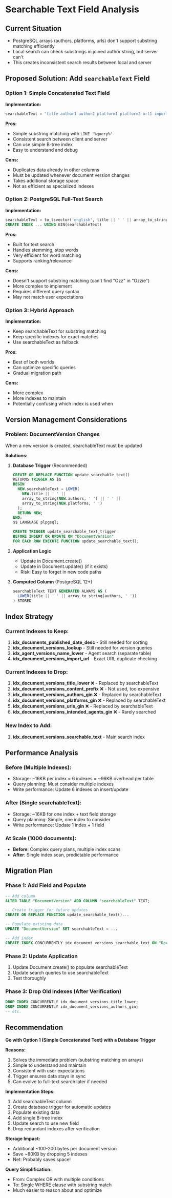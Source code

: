 # Searchable Text Field Analysis

## Current Situation
- PostgreSQL arrays (authors, platforms, urls) don't support substring matching efficiently
- Local search can check substrings in joined author string, but server can't
- This creates inconsistent search results between local and server

## Proposed Solution: Add `searchableText` Field

### Option 1: Simple Concatenated Text Field

**Implementation:**
```typescript
searchableText = "title author1 author2 platform1 platform2 url1 importUrl"
```

**Pros:**
- Simple substring matching with `LIKE '%query%'`
- Consistent search between client and server
- Can use simple B-tree index
- Easy to understand and debug

**Cons:**
- Duplicates data already in other columns
- Must be updated whenever document version changes
- Takes additional storage space
- Not as efficient as specialized indexes

### Option 2: PostgreSQL Full-Text Search

**Implementation:**
```sql
searchableText = to_tsvector('english', title || ' ' || array_to_string(authors, ' '))
CREATE INDEX ... USING GIN(searchableText)
```

**Pros:**
- Built for text search
- Handles stemming, stop words
- Very efficient for word matching
- Supports ranking/relevance

**Cons:**
- Doesn't support substring matching (can't find "Ozz" in "Ozzie")
- More complex to implement
- Requires different query syntax
- May not match user expectations

### Option 3: Hybrid Approach

**Implementation:**
- Keep searchableText for substring matching
- Keep specific indexes for exact matches
- Use searchableText as fallback

**Pros:**
- Best of both worlds
- Can optimize specific queries
- Gradual migration path

**Cons:**
- More complex
- More indexes to maintain
- Potentially confusing which index is used when

## Version Management Considerations

### Problem: DocumentVersion Changes
When a new version is created, searchableText must be updated

**Solutions:**
1. **Database Trigger** (Recommended)
   ```sql
   CREATE OR REPLACE FUNCTION update_searchable_text()
   RETURNS TRIGGER AS $$
   BEGIN
     NEW.searchableText = LOWER(
       NEW.title || ' ' || 
       array_to_string(NEW.authors, ' ') || ' ' || 
       array_to_string(NEW.platforms, ' ')
     );
     RETURN NEW;
   END;
   $$ LANGUAGE plpgsql;

   CREATE TRIGGER update_searchable_text_trigger
   BEFORE INSERT OR UPDATE ON "DocumentVersion"
   FOR EACH ROW EXECUTE FUNCTION update_searchable_text();
   ```

2. **Application Logic**
   - Update in Document.create()
   - Update in Document.update() (if it exists)
   - Risk: Easy to forget in new code paths

3. **Computed Column** (PostgreSQL 12+)
   ```sql
   searchableText TEXT GENERATED ALWAYS AS (
     LOWER(title || ' ' || array_to_string(authors, ' '))
   ) STORED
   ```

## Index Strategy

### Current Indexes to Keep:
1. **idx_documents_published_date_desc** - Still needed for sorting
2. **idx_document_versions_lookup** - Still needed for version queries
3. **idx_agent_versions_name_lower** - Agent search (separate table)
4. **idx_document_versions_import_url** - Exact URL duplicate checking

### Current Indexes to Drop:
1. **idx_document_versions_title_lower** ❌ - Replaced by searchableText
2. **idx_document_versions_content_prefix** ❌ - Not used, too expensive
3. **idx_document_versions_authors_gin** ❌ - Replaced by searchableText
4. **idx_document_versions_platforms_gin** ❌ - Replaced by searchableText
5. **idx_document_versions_urls_gin** ❌ - Replaced by searchableText
6. **idx_document_versions_intended_agents_gin** ❌ - Rarely searched

### New Index to Add:
1. **idx_document_versions_searchable_text** - Main search index

## Performance Analysis

### Before (Multiple Indexes):
- Storage: ~16KB per index × 6 indexes = ~96KB overhead per table
- Query planning: Must consider multiple indexes
- Write performance: Update 6 indexes on insert/update

### After (Single searchableText):
- Storage: ~16KB for one index + text field storage
- Query planning: Simple, one index to consider
- Write performance: Update 1 index + 1 field

### At Scale (1000 documents):
- **Before**: Complex query plans, multiple index scans
- **After**: Single index scan, predictable performance

## Migration Plan

### Phase 1: Add Field and Populate
```sql
-- Add column
ALTER TABLE "DocumentVersion" ADD COLUMN "searchableText" TEXT;

-- Create trigger for future updates
CREATE OR REPLACE FUNCTION update_searchable_text()...

-- Populate existing data
UPDATE "DocumentVersion" SET searchableText = ...

-- Add index
CREATE INDEX CONCURRENTLY idx_document_versions_searchable_text ON "DocumentVersion" ("searchableText");
```

### Phase 2: Update Application
1. Update Document.create() to populate searchableText
2. Update search queries to use searchableText
3. Test thoroughly

### Phase 3: Drop Old Indexes (After Verification)
```sql
DROP INDEX CONCURRENTLY idx_document_versions_title_lower;
DROP INDEX CONCURRENTLY idx_document_versions_authors_gin;
-- etc.
```

## Recommendation

**Go with Option 1 (Simple Concatenated Text) with a Database Trigger**

**Reasons:**
1. Solves the immediate problem (substring matching on arrays)
2. Simple to understand and maintain
3. Consistent with user expectations
4. Trigger ensures data stays in sync
5. Can evolve to full-text search later if needed

**Implementation Steps:**
1. Add searchableText column
2. Create database trigger for automatic updates
3. Populate existing data
4. Add single B-tree index
5. Update search to use new field
6. Drop redundant indexes after verification

**Storage Impact:**
- Additional ~100-200 bytes per document version
- Save ~80KB by dropping 5 indexes
- Net: Probably saves space!

**Query Simplification:**
- From: Complex OR with multiple conditions
- To: Single WHERE clause with substring match
- Much easier to reason about and optimize